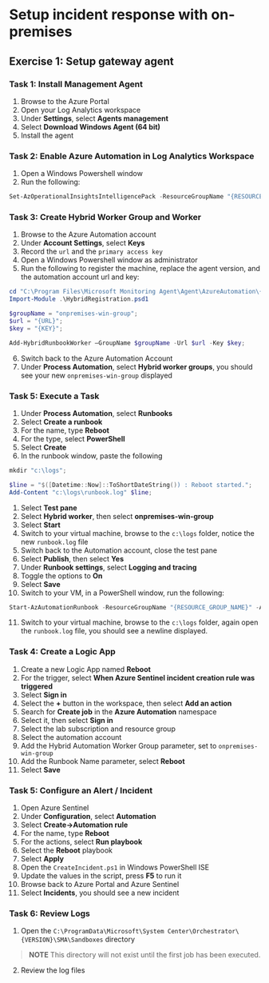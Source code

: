 # Setup incident response with on-premises

## Exercise 1: Setup gateway agent

### Task 1: Install Management Agent

1. Browse to the Azure Portal
2. Open your Log Analytics workspace
3. Under **Settings**, select **Agents management**
4. Select **Download Windows Agent (64 bit)**
5. Install the agent

### Task 2: Enable Azure Automation in Log Analytics Workspace

1. Open a Windows Powershell window
2. Run the following:

```PowerShell
Set-AzOperationalInsightsIntelligencePack -ResourceGroupName "{RESOURCE_GROUP_NAME}" -WorkspaceName "{WORKSPACE_NAME}" -IntelligencePackName "AzureAutomation" -Enabled $true
```

### Task 3: Create Hybrid Worker Group and Worker

1. Browse to the Azure Automation account
2. Under **Account Settings**, select **Keys**
3. Record the `url` and the `primary access key`
4. Open a Windows Powershell window as administrator
5. Run the following to register the machine, replace the agent version, and the automation account url and key:

```PowerShell
cd "C:\Program Files\Microsoft Monitoring Agent\Agent\AzureAutomation\{VERSION}\HybridRegistration"
Import-Module .\HybridRegistration.psd1

$groupName = "onpremises-win-group";
$url = "{URL}";
$key = "{KEY}";

Add-HybridRunbookWorker –GroupName $groupName -Url $url -Key $key;
```

6. Switch back to the Azure Automation Account
7. Under **Process Automation**, select **Hybrid worker groups**, you should see your new `onpremises-win-group` displayed

### Task 5: Execute a Task

1. Under **Process Automation**, select **Runbooks**
2. Select **Create a runbook**
3. For the name, type **Reboot**
4. For the type, select **PowerShell**
5. Select **Create**
6. In the runbook window, paste the following

```PowerShell
mkdir "c:\logs";

$line = "$([Datetime::Now]::ToShortDateString()) : Reboot started.";
Add-Content "c:\logs\runbook.log" $line;
```

1. Select **Test pane**
2. Select **Hybrid worker**, then select **onpremises-win-group**
3. Select **Start**
4. Switch to your virtual machine, browse to the `c:\logs` folder, notice the new `runbook.log` file
5. Switch back to the Automation account, close the test pane
6. Select **Publish**, then select **Yes**
7. Under **Runbook settings**, select **Logging and tracing**
8. Toggle the options to **On**
9. Select **Save**
10. Switch to your VM, in a PowerShell window, run the following:

```PowerShell
Start-AzAutomationRunbook -ResourceGroupName "{RESOURCE_GROUP_NAME}" -AutomationAccountName "{ACCOUNT_NAME}" -Name "Reboot" -RunOn "onpremises-win-group"
```

11. Switch to your virtual machine, browse to the `c:\logs` folder, again open the `runbook.log` file, you should see a newline displayed.

### Task 4: Create a Logic App

1. Create a new Logic App named **Reboot**
2. For the trigger, select **When Azure Sentinel incident creation rule was triggered**
3. Select **Sign in**
4. Select the **+** button in the workspace, then select **Add an action**
5. Search for **Create job** in the **Azure Automation** namespace
6. Select it, then select **Sign in**
7. Select the lab subscription and resource group
8. Select the automation account
9. Add the Hybrid Automation Worker Group parameter, set to `onpremises-win-group`
10. Add the Runbook Name parameter, select **Reboot**
11. Select **Save**

### Task 5: Configure an Alert / Incident

1. Open Azure Sentinel
2. Under **Configuration**, select **Automation**
3. Select **Create->Automation rule**
4. For the name, type **Reboot**
5. For the actions, select **Run playbook**
6. Select the **Reboot** playbook
7. Select **Apply**
8. Open the `CreateIncident.ps1` in Windows PowerShell ISE
9. Update the values in the script, press **F5** to run it
10. Browse back to Azure Portal and Azure Sentinel
11. Select **Incidents**, you should see a new incident

### Task 6: Review Logs

1. Open the `C:\ProgramData\Microsoft\System Center\Orchestrator\{VERSION}\SMA\Sandboxes` directory

> **NOTE** This directory will not exist until the first job has been executed.

2. Review the log files
